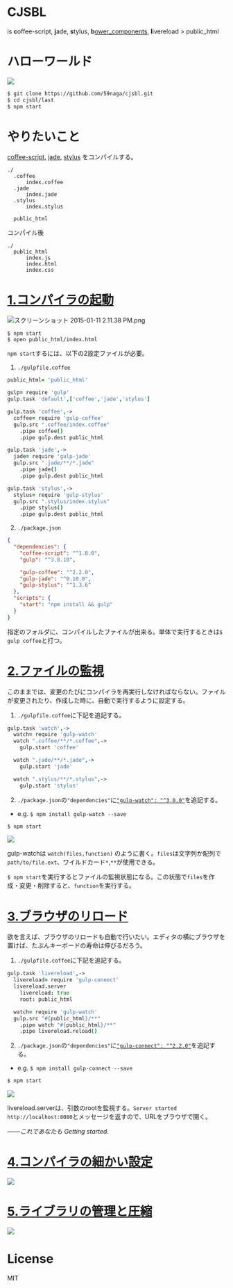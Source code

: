 # CJSBL
is **c**offee-script, **j**ade, **s**tylus, **b**[ower_components](https://www.npmjs.com/package/gulp-jsfy), **l**ivereload > public_html

# ハローワールド
![](http://i.gyazo.com/5612fd5db2051401c5486890302b1355.gif)

```bash
$ git clone https://github.com/59naga/cjsbl.git
$ cd cjsbl/last
$ npm start
```

# やりたいこと
[coffee-script](http://coffeescript.org/), [jade](http://qiita.com/sasaplus1/items/189560f80cf337d40fdf), [stylus](http://kyosuke.tumblr.com/post/14003234226/stylus) をコンパイルする。

```
./
  .coffee
      index.coffee
  .jade
      index.jade
  .stylus
      index.stylus

  public_html
```

コンパイル後

```
./
  public_html
      index.js
      index.html
      index.css
```

# [1.コンパイラの起動](https://github.com/59naga/cjsbl/tree/master/1.first)

![スクリーンショット 2015-01-11 2.11.38 PM.png](http://i.gyazo.com/cb74e3af00d40bc4b0257619c458ae10.gif)

```
$ npm start
$ open public_html/index.html
```

`npm start`するには、以下の2設定ファイルが必要。

1. `./gulpfile.coffee`
  ```coffeescript
  public_html= 'public_html'

  gulp= require 'gulp'
  gulp.task 'default',['coffee','jade','stylus']

  gulp.task 'coffee',->
    coffee= require 'gulp-coffee'
    gulp.src ".coffee/index.coffee"
      .pipe coffee()
      .pipe gulp.dest public_html

  gulp.task 'jade',->
    jade= require 'gulp-jade'
    gulp.src ".jade/**/*.jade"
      .pipe jade()
      .pipe gulp.dest public_html

  gulp.task 'stylus',->
    stylus= require 'gulp-stylus'
    gulp.src ".stylus/index.stylus"
      .pipe stylus()
      .pipe gulp.dest public_html
  ```
2. `./package.json`
  ```json
  {
    "dependencies": {
      "coffee-script": "^1.8.0",
      "gulp": "^3.8.10",

      "gulp-coffee": "^2.2.0",
      "gulp-jade": "^0.10.0",
      "gulp-stylus": "^1.3.6"
    },
    "scripts": {
      "start": "npm install && gulp"
    }
  }
  ```

指定のフォルダに、コンパイルしたファイルが出来る。単体で実行するときは`$ gulp coffee`と打つ。

# [2.ファイルの監視](https://github.com/59naga/cjsbl/tree/master/2.second)
このままでは、変更のたびにコンパイラを再実行しなければならない。ファイルが変更されたり、作成した時に、自動で実行するように設定する。

1. `./gulpfile.coffee`に下記を追記する。
  ```coffeescript
  gulp.task 'watch',->
    watch= require 'gulp-watch'
    watch ".coffee/**/*.coffee",->
      gulp.start 'coffee'

    watch ".jade/**/*.jade",->
      gulp.start 'jade'

    watch ".stylus/**/*.stylus",->
      gulp.start 'stylus'
  ```

2. `./package.json`の`"dependencies"`に[`"gulp-watch": "^3.0.0"`](https://www.npmjs.com/package/gulp-watch)を追記する。
  * e.g. `$ npm install gulp-watch --save`

```bash
$ npm start
```
![](http://i.gyazo.com/63c9b787998699285a1c3c1eb018b19b.gif)

gulp-watchは `watch(files,function)` のように書く。`files`は文字列か配列で`path/to/file.ext`、ワイルドカード`*`,`**`が使用できる。

`$ npm start`を実行するとファイルの監視状態になる。この状態で`files`を作成・変更・削除すると、`function`を実行する。

# [3.ブラウザのリロード](https://github.com/59naga/cjsbl/tree/master/3.third)
欲を言えば、ブラウザのリロードも自動で行いたい。エディタの横にブラウザを置けば、たぶんキーボードの寿命は伸びるだろう。

1. `./gulpfile.coffee`に下記を追記する。
  ```coffeescript
  gulp.task 'livereload',->
    livereload= require 'gulp-connect'
    livereload.server
      livereload: true
      root: public_html

    watch= require 'gulp-watch'
    gulp.src "#{public_html}/**"
      .pipe watch "#{public_html}/**"
      .pipe livereload.reload()
  ```

2. `./package.json`の`"dependencies"`に[`"gulp-connect": "^2.2.0"`](https://www.npmjs.com/package/gulp-connect)を追記する。
  * e.g. `$ npm install gulp-connect --save`

```bash
$ npm start
```
![](http://i.gyazo.com/62f0d229feb0180820dd8ecc26529cb2.gif)

livereload.serverは、引数のrootを監視する。`Server started http://localhost:8080`とメッセージを返すので、URLをブラウザで開く。

*───これであなたも Getting started.*


# [4.コンパイラの細かい設定](https://github.com/59naga/cjsbl/tree/master/0.last)
<!-- ところがトムは実際にコーディングを始めてみて、さらに快適な環境を望むようになった。
* coffee
  * ファイルを分割して、[require](https://github.com/59naga/app.jip)で読み込み、１ファイルにまとめる。
* jade
  * ヘッダー、フッターなどの共通部を使い回す。ただし、公開するhtmlのファイル構造をイメージしやすいように、.jadeの構造を使いまわす。
* stylus
  * ページごとの局所的なデザインを、jadeと同じファイル構造に書く。初期設定やmixinをコンパイルせず、importして使う。
* bower
  * `$ bower install jquery moment animate.css`して、すぐに使いたい。
 -->
![](https://qiita-image-store.s3.amazonaws.com/0/28576/02085a0f-c57f-c933-661c-f0b7d496ddc2.png)

# [5.ライブラリの管理と圧縮](https://github.com/59naga/cjsbl/tree/master/0.last)
![](https://qiita-image-store.s3.amazonaws.com/0/28576/02085a0f-c57f-c933-661c-f0b7d496ddc2.png)

# License
  MIT